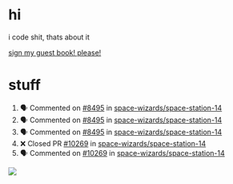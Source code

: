 # hi
i code shit, thats about it

[sign my guest book! please!](https://github.com/Just-a-Unity-Dev/Just-a-Unity-Dev/issues/new?&body=Sign%20my%20guest%20book%20by%20placing%20your%20name%20in%20the%20title,%20how%27d%20you%20get%20to%20this%20page%20and%20why?%20Don%27t%20forget%20you%20have%20an%20entire%20notebook%20in%20your%20hands!)


# stuff
<!--START_SECTION:activity-->
1. 🗣 Commented on [#8495](https://github.com/space-wizards/space-station-14/issues/8495) in [space-wizards/space-station-14](https://github.com/space-wizards/space-station-14)
2. 🗣 Commented on [#8495](https://github.com/space-wizards/space-station-14/issues/8495) in [space-wizards/space-station-14](https://github.com/space-wizards/space-station-14)
3. 🗣 Commented on [#8495](https://github.com/space-wizards/space-station-14/issues/8495) in [space-wizards/space-station-14](https://github.com/space-wizards/space-station-14)
4. ❌ Closed PR [#10269](https://github.com/space-wizards/space-station-14/pull/10269) in [space-wizards/space-station-14](https://github.com/space-wizards/space-station-14)
5. 🗣 Commented on [#10269](https://github.com/space-wizards/space-station-14/issues/10269) in [space-wizards/space-station-14](https://github.com/space-wizards/space-station-14)
<!--END_SECTION:activity-->

![](https://github-profile-summary-cards.vercel.app/api/cards/profile-details?username=Just-a-Unity-Dev&theme=solarized_dark)
